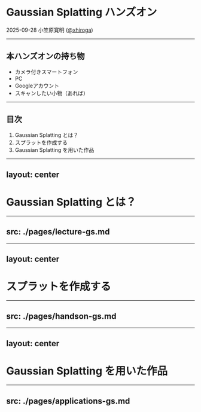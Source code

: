 # Gaussian Splatting ハンズオン
2025-09-28 小笠原寛明 ([@xhiroga](https://twitter.com/xhiroga))

---

## 本ハンズオンの持ち物

<p/>

- カメラ付きスマートフォン
- PC
- Googleアカウント
- スキャンしたい小物（あれば）

---

## 目次

<p/>

1. Gaussian Splatting とは？
2. スプラットを作成する
3. Gaussian Splatting を用いた作品

---
layout: center
---

# Gaussian Splatting とは？

---
src: ./pages/lecture-gs.md
---
---
layout: center
---

# スプラットを作成する

---
src: ./pages/handson-gs.md
---
---
layout: center
---

# Gaussian Splatting を用いた作品

---
src: ./pages/applications-gs.md
---
